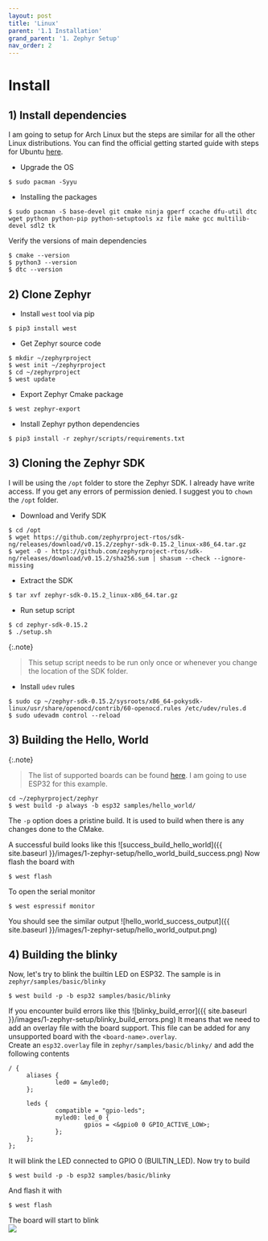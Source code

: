 ```yaml
---
layout: post
title: 'Linux'
parent: '1.1 Installation'
grand_parent: '1. Zephyr Setup'
nav_order: 2
---
```


# Install

## 1) Install dependencies
I am going to setup for Arch Linux but the steps are similar for all the other Linux distributions. You can find the official getting started guide with steps for Ubuntu [here](https://docs.zephyrproject.org/latest/develop/getting_started/index.html).
- Upgrade the OS
```
$ sudo pacman -Syyu
```
- Installing the packages
```
$ sudo pacman -S base-devel git cmake ninja gperf ccache dfu-util dtc wget python python-pip python-setuptools xz file make gcc multilib-devel sdl2 tk 
```
Verify the versions of main dependencies
```
$ cmake --version
$ python3 --version
$ dtc --version
```

## 2) Clone Zephyr
- Install `west` tool via pip
```
$ pip3 install west
```
- Get Zephyr source code
```
$ mkdir ~/zephyrproject
$ west init ~/zephyrproject
$ cd ~/zephyrproject
$ west update 
```
- Export Zephyr Cmake package
```
$ west zephyr-export
```
- Install Zephyr python dependencies
```
$ pip3 install -r zephyr/scripts/requirements.txt
```

## 3) Cloning the Zephyr SDK
I will be using the `/opt` folder to store the Zephyr SDK. I already have write access. If you get any errors of permission denied. I suggest you to `chown` the `/opt` folder.

- Download and Verify SDK
```
$ cd /opt
$ wget https://github.com/zephyrproject-rtos/sdk-ng/releases/download/v0.15.2/zephyr-sdk-0.15.2_linux-x86_64.tar.gz
$ wget -O - https://github.com/zephyrproject-rtos/sdk-ng/releases/download/v0.15.2/sha256.sum | shasum --check --ignore-missing
```

- Extract the SDK
```
$ tar xvf zephyr-sdk-0.15.2_linux-x86_64.tar.gz
```
- Run setup script
```
$ cd zephyr-sdk-0.15.2
$ ./setup.sh
```
{:.note}
> This setup script needs to be run only once or whenever you change the location of the SDK folder.

- Install `udev` rules
```
$ sudo cp ~/zephyr-sdk-0.15.2/sysroots/x86_64-pokysdk-linux/usr/share/openocd/contrib/60-openocd.rules /etc/udev/rules.d
$ sudo udevadm control --reload
```

## 3) Building the Hello, World
{:.note}
> The list of supported boards can be found [here](https://docs.zephyrproject.org/latest/boards/index.html#boards). I am going to use ESP32 for this example.
```
cd ~/zephyrproject/zephyr
$ west build -p always -b esp32 samples/hello_world/
```
The `-p` option does a pristine build. It is used to build when there is any changes done to the CMake.

A successful build looks like this
![success_build_hello_world]({{ site.baseurl }}/images/1-zephyr-setup/hello_world_build_success.png)
Now flash the board with
```
$ west flash
```
To open the serial monitor
```
$ west espressif monitor
```
You should see the similar output
![hello_world_success_output]({{ site.baseurl }}/images/1-zephyr-setup/hello_world_output.png)

## 4) Building the blinky
Now, let's try to blink the builtin LED on ESP32. The sample is in `zephyr/samples/basic/blinky`
```
$ west build -p -b esp32 samples/basic/blinky
```
If you encounter build errors like this
![blinky_build_error]({{ site.baseurl }}/images/1-zephyr-setup/blinky_build_errors.png)
It means that we need to add an overlay file with the board support. This file can be added for any unsupported board with the `<board-name>.overlay`. <br/>
Create an `esp32.overlay` file in `zephyr/samples/basic/blinky/` and add the following contents
```dtc
/ {
     aliases {
             led0 = &myled0;
     };

     leds {
             compatible = "gpio-leds";
             myled0: led_0 {
                     gpios = <&gpio0 0 GPIO_ACTIVE_LOW>;
             };
     };
};
```
It will blink the LED connected to GPIO 0 (BUILTIN_LED). Now try to build
```
$ west build -p -b esp32 samples/basic/blinky
```
And flash it with 
```
$ west flash
```

The board will start to blink </br>
![](https://www.electronicshub.org/wp-content/uploads/2021/02/ESP32-LED-Blink-GIF.gif)